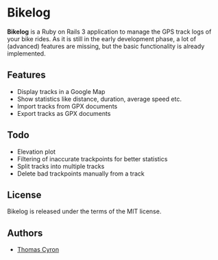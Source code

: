 Bikelog
=======

**Bikelog** is a Ruby on Rails 3 application to manage the GPS track
logs of your bike rides.  As it is still in the early development phase,
a lot of (advanced) features are missing, but the basic functionality
is already implemented.


Features
--------

* Display tracks in a Google Map
* Show statistics like distance, duration, average speed etc.
* Import tracks from GPX documents
* Export tracks as GPX documents


Todo
----

* Elevation plot
* Filtering of inaccurate trackpoints for better statistics
* Split tracks into multiple tracks
* Delete bad trackpoints manually from a track


License
-------

Bikelog is released under the terms of the MIT license.


Authors
-------

* [Thomas Cyron](http://thcyron.de/)
